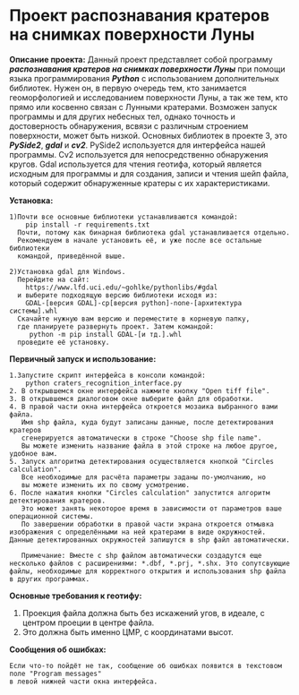 # Проект распознавания кратеров на снимках поверхности Луны

**Описание проекта:**
	Данный проект представляет собой программу ***распознавания кратеров на снимках поверхности Луны*** при помощи языка программирования ***Python*** с использованием дополнительных библиотек. Нужен он, в первую очередь тем, кто занимается геоморфологией и исследованием поверхности Луны, а так же тем, кто прямо или косвенно связан с Лунными кратерами. Возможен запуск программы и для других небесных тел, однако точность и достоверность обнаружения, всвязи с различным строением поверхности, может быть низкой.
	Основных библиотек в проекте 3, это ***PySide2***, ***gdal*** и ***cv2***. PySide2 используется для интерфейса нашей программы. Cv2 используется для непосредственно обнаружения кругов. Gdal используется для чтения геотифа, который является исходным для программы и для создания, записи и чтения шейп файла, который содержит обнаруженные кратеры с их характеристиками.
	
**Установка:**

	1)Почти все основные библиотеки устанавливаются командой:
		pip install -r requirements.txt
	  Почти, потому как бинарная библиотека gdal устанавливается отдельно.
	  Рекомендуем в начале установить её, и уже после все остальные библиотеки
	  командой, приведённой выше.

	2)Установка gdal для Windows. 
	  Перейдите на сайт: 
		https://www.lfd.uci.edu/~gohlke/pythonlibs/#gdal 
	  и выберите подходящую версию библиотеки исходя из:
		GDAL-[версия GDAL]-cp[версия python]-none-[архитектура системы].whl
	  Скачайте нужную вам версию и переместите в корневую папку, 
	  где планируете развернуть проект. Затем командой:
		 python -m pip install GDAL-[и тд.].whl
	  проведите её установку.

**Первичный запуск и использование:**

	1.Запустите скрипт интерфейса в консоли командой:
		python craters_recognition_interface.py
	2. В открывшемся окне интерфейса нажмите кнопку "Open tiff file".
	3. В открывшемся диалоговом окне выберите файл для обработки.
	4. В правой части окна интерфейса откроется мозаика выбранного вами файла.
	   Имя shp файла, куда будут записаны данные, после детектирования кратеров
	   сгенерируется автоматически в строке "Choose shp file name". 
	   Вы можете изменить название файла в этой строке на любое другое, удобное вам.
	5. Запуск алгоритма детектирования осуществляется кнопкой "Сircles calculation".
	   Все необходимые для расчёта параметры заданы по-умолчанию, но
	   вы можете изменить их по свому усмотрению.
	6. После нажатия кнопки "Сircles calculation" запустится алгоритм детектирования кратеров. 
	   Это может занять некоторое время в зависимости от параметров ваше операционной системы.
	   По завершении обработки в правой части экрана откроется отмывка изображения с определёнными на ней кратерами в виде окружностей. Данные детектированных окружностей запишутся в shp файл автоматически.

	   Примечание: Вместе с shp файлом автоматически создадутся еще несколько файлов с расширениями: *.dbf, *.prj, *.shx. Это сопутсвующие файлы, необходимые для корректного открытия и использования shp файла в других программах.

**Основные требования к геотифу:**

1. Проекция файла должна быть без искажений угов, в идеале, с центром проеции в центре файла.
2. Это должна быть именно ЦМР, c координатами высот.


**Сообщения об ошибках:**

	Если что-то пойдёт не так, сообщение об ошибках появится в текстовом поле "Program messages"
	в левой нижней части окна интерфейса.

